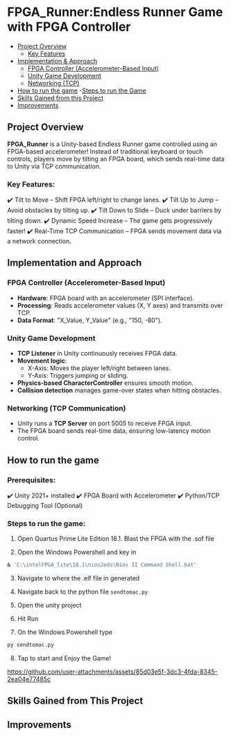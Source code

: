 # FPGA_Runner:Endless Runner Game with FPGA Controller

- [Project Overview](#Project-Overview)
    - [Key Features](#Key-Features)
- [Implementation & Approach](#Implementation-and-Approach)
    - [FPGA Controller (Accelerometer-Based Input)](#fpga-controller-accelerometer-based-input)
    - [Unity Game Development](#unity-game-development)
    - [Networking (TCP)](#networking-tcp-communication)
- [How to run the game](#how-to-run-the-game)
    -[Steps to run the Game](#steps-to-run-the-game)
- [Skills Gained from this Project](#skills-gained-from-this-project)
- [Improvements](#improvements)

## Project Overview
**FPGA_Runner** is a Unity-based Endless Runner game controlled using an FPGA-based accelerometer! Instead of traditional keyboard or touch controls, players move by tilting an FPGA board, which sends real-time data to Unity via TCP communication. 

### Key Features:
✔️ Tilt to Move – Shift FPGA left/right to change lanes.
✔️ Tilt Up to Jump – Avoid obstacles by tilting up.
✔️ Tilt Down to Slide – Duck under barriers by tilting down.
✔️ Dynamic Speed Increase – The game gets progressively faster!
✔️ Real-Time TCP Communication – FPGA sends movement data via a network connection.

## Implementation and Approach

### FPGA Controller (Accelerometer-Based Input)
- **Hardware**: FPGA board with an accelerometer (SPI interface).
- **Processing**: Reads accelerometer values (X, Y axes) and transmits over TCP.
- **Data Format**: "X_Value, Y_Value" (e.g., "150, -80").

### Unity Game Development
- **TCP Listener** in Unity continuously receives FPGA data.
- **Movement logic**:
  - X-Axis: Moves the player left/right between lanes.
  - Y-Axis: Triggers jumping or sliding.
- **Physics-based CharacterController** ensures smooth motion.
- **Collision detection** manages game-over states when hitting obstacles.

### Networking (TCP Communication)
- Unity runs a **TCP Server** on port 5005 to receive FPGA input.
- The FPGA board sends real-time data, ensuring low-latency motion control.

## How to run the game

### Prerequisites:
✔️ Unity 2021+ installed
✔️ FPGA Board with Accelerometer
✔️ Python/TCP Debugging Tool (Optional)

### Steps to run the game:
1) Open Quartus Prime Lite Edition 18.1. Blast the FPGA with the .sof file

2) Open the Windows Powershell and key in
```bash
& 'C:\intelFPGA_lite\18.1\nios2eds\Nios II Command Shell.bat'
```

3) Navigate to where the .elf file in generated

4) Navigate back to the python file `sendtomac.py`

5) Open the unity project

6) Hit Run

7) On the Windows Powershell type
```bash
py sendtomac.py
```

8) Tap to start and Enjoy the Game!

https://github.com/user-attachments/assets/85d03e5f-3dc3-4fda-8345-2ea04e77485c

## Skills Gained from This Project


## Improvements



